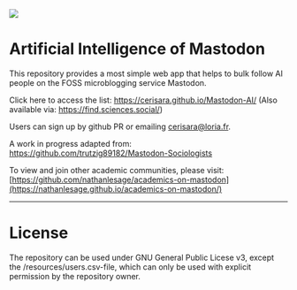 <img src=https://upload.wikimedia.org/wikipedia/commons/thumb/d/d5/Tassili_-_elephant_%28or_Mastodon_-_notice_the_hunters_around_him%29.jpg/320px-Tassili_-_elephant_%28or_Mastodon_-_notice_the_hunters_around_him%29.jpg>

# Artificial Intelligence of Mastodon

This repository provides a most simple web app that helps to bulk follow AI people on the FOSS microblogging service Mastodon. 

Click here to access the list: https://cerisara.github.io/Mastodon-AI/ (Also available via: https://find.sciences.social/)

Users can sign up by github PR or emailing cerisara@loria.fr.

A work in progress adapted from: https://github.com/trutzig89182/Mastodon-Sociologists

To view and join other academic communities, please visit: [https://github.com/nathanlesage/academics-on-mastodon](https://nathanlesage.github.io/academics-on-mastodon/)

---

# License

The repository can be used under GNU General Public Licese v3, except the /resources/users.csv-file, which can only be used with explicit permission by the repository owner.
